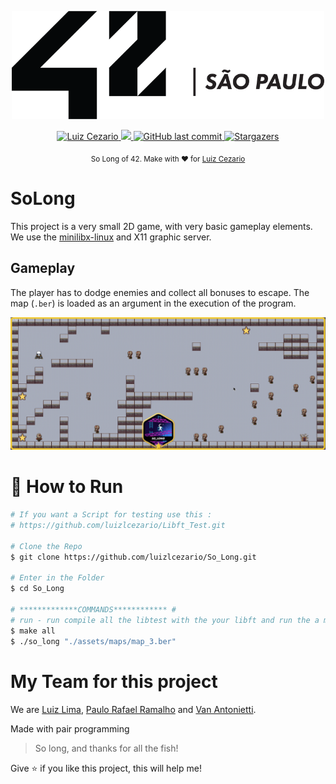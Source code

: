 
<div>
<p align="center">
   <img src="./.github/42.png" alt="Github-Explorer" width="500"/>
</p>
</div>
<p align="center">	
   <a href="https://www.linkedin.com/in/luiz-lima-cezario/">
      <img alt="Luiz Cezario" src="https://img.shields.io/badge/-luizCezario-682998?style=flat&logo=Linkedin&logoColor=white" />
   </a>

  <a aria-label="Completed" href="https://www.42sp.org.br/">
    <img src="https://img.shields.io/badge/42.sp-So_Long-682998?logo="></img>
  </a>
  <a href="https://github.com/luizlcezario/So_Long/commits/master">
    <img alt="GitHub last commit" src="https://img.shields.io/github/last-commit/luizlcezario/So_Long?color=682998">
  </a> 

  <a href="https://github.com/luizlcezario/So_Long/stargazers">
    <img alt="Stargazers" src="https://img.shields.io/github/stars/luizlcezario/So_Long?color=682998&logo=github">
  </a>
</p>

<div align="center">
  <sub>So Long of 42. Make with ❤︎ for
        <a href="https://github.com/luizlcezario">Luiz Cezario</a> 
    </a>
  </sub>
</div>

# SoLong

This project is a very small 2D game, with very basic gameplay elements. We use the [minilibx-linux](https://github.com/42Paris/minilibx-linux) and X11 graphic server. 

## Gameplay
The player has to dodge enemies and collect all bonuses to escape. The map (`.ber`) is loaded as an argument in the execution of the program.
<div align="center">
<img src="./.github/so_long.gif">
</div>

# :construction_worker: How to Run
```bash
# If you want a Script for testing use this :
# https://github.com/luizlcezario/Libft_Test.git

# Clone the Repo
$ git clone https://github.com/luizlcezario/So_Long.git

# Enter in the Folder
$ cd So_Long

# *************COMMANDS************ #
# run - run compile all the libtest with the your libft and run the a map
$ make all 
$ ./so_long "./assets/maps/map_3.ber"

```

# My Team for this project
We are [Luiz Lima](http://github.com/luizlcezario), [Paulo Rafael Ramalho](http://github.com/yaten) and [Van Antonietti](http://github.com/VanAntonietti).

Made with pair programming

> So long, and thanks for all the fish!

Give ⭐️ if you like this project, this will help me!
